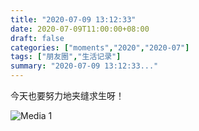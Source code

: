 ```yaml
---
title: "2020-07-09 13:12:33"
date: 2020-07-09T11:00:00+08:00
draft: false
categories: ["moments","2020","2020-07"]
tags: ["朋友圈","生活记录"]
summary: "2020-07-09 13:12:33..."
---
```


今天也要努力地夹缝求生呀！

![Media 1](/Moments/photos/2020-07-09/202007091312330.jpg)

